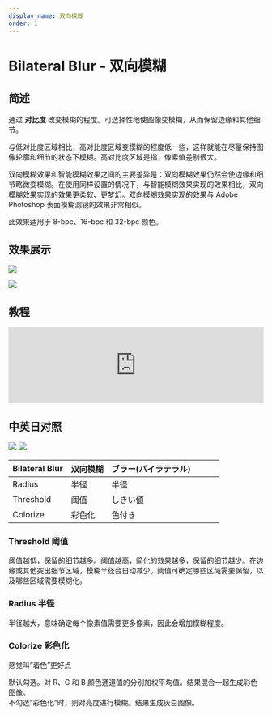 ```yaml
---
display_name: 双向模糊
order: 1
---
```


# Bilateral Blur - 双向模糊

## 简述

通过 **对比度** 改变模糊的程度。可选择性地使图像变模糊，从而保留边缘和其他细节。

与低对比度区域相比，高对比度区域变模糊的程度低一些，这样就能在尽量保持图像轮廓和细节的状态下模糊。高对比度区域是指，像素值差别很大。

双向模糊效果和智能模糊效果之间的主要差异是：双向模糊效果仍然会使边缘和细节略微变模糊。在使用同样设置的情况下，与智能模糊效果实现的效果相比，双向模糊效果实现的效果更柔软、更梦幻。双向模糊效果实现的效果与
Adobe Photoshop 表面模糊滤镜的效果非常相似。

此效果适用于 8-bpc、16-bpc 和 32-bpc 颜色。

## 效果展示

![](https://mir.yuelili.com/user/AE/effects/ext/image00581.jpg)

![](https://mir.yuelili.com/user/AE/effects/list/Blur-Sharpen-CC_Bilateral_Blur.png)

## 教程

<iframe src="https://player.bilibili.com/player.html?bvid=BV1e34y1X7Vj&page=118&high_quality=1" width="100%" allowfullscreen="allowfullscreen" frameborder="0"></iframe>

## 中英日对照

![](https://mir.yuelili.com/user/AE/effects/AE-Effects-Blur-Sharpen-Bilateral_Blur.png)
![](https://mir.yuelili.com/user/AE/effects/AE-Effects-Blur-Sharpen-Bilateral_Blur_cn.png)

| Bilateral Blur | 双向模糊 | ブラー(バイラテラル) |     |     |     |
| -------------- | -------- | -------------------- | --- | --- | --- |
| Radius         | 半径     | 半径                 |     |     |     |
| Threshold      | 阈值     | しきい値             |     |     |     |
| Colorize       | 彩色化   | 色付き               |     |     |     |

### Threshold 阈值

阈值越低，保留的细节越多。阈值越高，简化的效果越多，保留的细节越少。在边缘或其他突出细节区域，模糊半径会自动减少。阈值可确定哪些区域需要保留，以及哪些区域需要模糊化。

### Radius 半径

半径越大，意味确定每个像素值需要更多像素，因此会增加模糊程度。

### Colorize 彩色化

感觉叫“着色”更好点

默认勾选。对 R、G 和 B 颜色通道值的分别加权平均值。结果混合一起生成彩色图像。  
不勾选“彩色化”时，则对亮度进行模糊。结果生成灰白图像。
